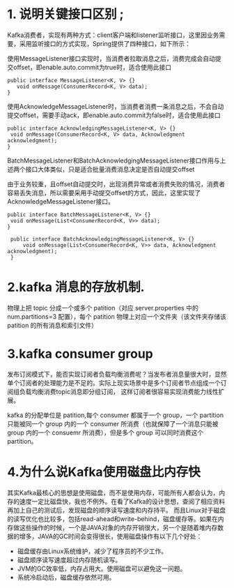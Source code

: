 
# 1. 说明关键接口区别 ;
Kafka消费者，实现有两种方式：client客户端和listener监听接口，这里因业务需要，采用监听接口的方式实现，Spring提供了四种接口，如下所示：

使用MessageListener接口实现时，当消费者拉取消息之后，消费完成会自动提交offset，即enable.auto.commit为true时，适合使用此接口 
```
public interface MessageListener<K, V> {} 
   void onMessage(ConsumerRecord<K, V> data);
}
```
 
使用AcknowledgeMessageListener时，当消费者消费一条消息之后，不会自动提交offset，需要手动ack，即enable.auto.commit为false时，适合使用此接口  
```
public interface AcknowledgingMessageListener<K, V> {} 
 void onMessage(ConsumerRecord<K, V> data, Acknowledgment acknowledgment);
}
```

BatchMessageListener和BatchAcknowledgingMessageListener接口作用与上述两个接口大体类似，只是适合批量消费消息决定是否自动提交offset

由于业务较重，且offset自动提交时，出现消费异常或者消费失败的情况，消费者容易丢失消息，所以需要采用手动提交offset的方式，因此，这里实现了AcknowledgeMessageListener接口。
```
public interface BatchMessageListener<K, V> {} 
 void onMessage(List<ConsumerRecord<K, V>> data);
}
```
```
 public interface BatchAcknowledgingMessageListener<K, V> {} 
     void onMessage(List<ConsumerRecord<K, V>> data, Acknowledgment acknowledgment);
 }
``` 


# 2.kafka 消息的存放机制.

物理上把 topic 分成一个或多个 patition（对应 server.properties 中的 num.partitions=3 配置），每个 patition 物理上对应一个文件夹（该文件夹存储该 patition 的所有消息和索引文件）


# 3.kafka consumer group

发布订阅模式下，能否实现订阅者负载均衡消费呢？当发布者消息量很大时，显然单个订阅者的处理能力是不足的。实际上现实场景中是多个订阅者节点组成一个订阅组负载均衡消费topic消息即分组订阅， 
这样订阅者很容易实现消费能力线性扩展。 

kafka 的分配单位是 patition,每个 consumer 都属于一个 group，一个 partition 只能被同一个 group 内的一个 consumer 所消费（也就保障了一个消息只能被 group 内的一个 consuemr 所消费），但是多个 group 可以同时消费这个 partition。


# 4.为什么说Kafka使用磁盘比内存快 
  其实Kafka最核心的思想是使用磁盘，而不是使用内存，可能所有人都会认为，内存的速度一定比磁盘快，我也不例外。在看了Kafka的设计思想，查阅了相应资料再加上自己的测试后，发现磁盘的顺序读写速度和内存持平。
  而且Linux对于磁盘的读写优化也比较多，包括read-ahead和write-behind，磁盘缓存等。如果在内存做这些操作的时候，一个是JAVA对象的内存开销很大，另一个是随着堆内存数据的增多，JAVA的GC时间会变得很长，使用磁盘操作有以下几个好处：
  
  - 磁盘缓存由Linux系统维护，减少了程序员的不少工作。
  - 磁盘顺序读写速度超过内存随机读写。
  - JVM的GC效率低，内存占用大。使用磁盘可以避免这一问题。
  - 系统冷启动后，磁盘缓存依然可用。
  



 

